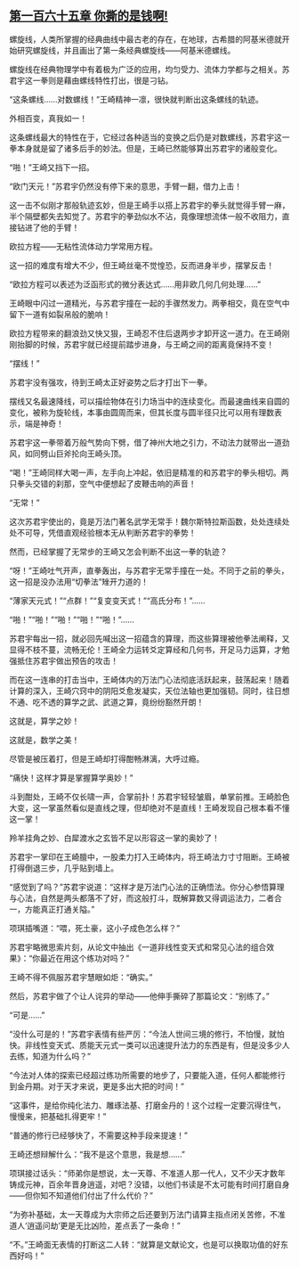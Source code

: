 ## [第一百六十五章 你撕的是钱啊!](https://www.xxbiquge.com/11_11207/5463590.html)


  螺旋线，人类所掌握的经典曲线中最古老的存在，在地球，古希腊的阿基米德就开始研究螺旋线，并且画出了第一条经典螺旋线——阿基米德螺线。

  螺旋线在经典物理学中有着极为广泛的应用，均匀受力、流体力学都与之相关。苏君宇这一拳则是藉由螺线特性打出，很是刁钻。

  “这条螺线……对数螺线！”王崎精神一凛，很快就判断出这条螺线的轨迹。

  外相百变，真我如一！

  这条螺线最大的特性在于，它经过各种适当的变换之后仍是对数螺线，苏君宇这一拳本身就是留了诸多后手的妙法。但是，王崎已然能够算出苏君宇的诸般变化。

  “啪！”王崎又挡下一招。

  “欧门天元！”苏君宇仍然没有停下来的意思，手臂一翻，借力上击！

  这一击不似刚才那般轨迹玄妙，但是王崎手以搭上苏君宇的拳头就觉得手臂一麻，半个隔壁都失去知觉了。苏君宇的拳劲似水不沾，竟像理想流体一般不收阻力，直接钻进了他的手臂！

  欧拉方程——无粘性流体动力学常用方程。

  这一招的难度有增大不少，但王崎丝毫不觉惶恐，反而进身半步，摆掌反击！

  “欧拉方程可以表述为泛函形式的微分表达式……用非欧几何几何处理……”

  王崎眼中闪过一道精光，与苏君宇撞在一起的手骤然发力。两拳相交，竟在空气中留下一道有如裂帛般的脆响！

  欧拉方程带来的翻浪劲又快又狠，王崎忍不住后退两步才卸开这一道力。在王崎刚刚抬脚的时候，苏君宇就已经提前踏步进身，与王崎之间的距离竟保持不变！

  “摆线！”

  苏君宇没有强攻，待到王崎太正好姿势之后才打出下一拳。

  摆线又名最速降线，可以描绘物体在引力场当中的连续变化。而最速曲线来自圆的变化，被称为旋轮线，本事由圆周而来，但其长度与圆半径只比可以用有理数表示，端是神奇！

  苏君宇这一拳带着万般气势向下劈，借了神州大地之引力，不动法力就带出一道劲风，如同劈山巨斧抡向王崎头顶。

  “喝！”王崎同样大喝一声，左手向上冲起，依旧是精准的和苏君宇的拳头相切。两只拳头交错的刹那，空气中便想起了皮鞭击响的声音！

  “无常！”

  这次苏君宇使出的，竟是万法门著名武学无常手！魏尔斯特拉斯函数，处处连续处处不可导，凭借直观经验根本无从判断苏君宇的拳势！

  然而，已经掌握了无常步的王崎又怎会判断不出这一拳的轨迹？

  “呀！”王崎吐气开声，直拳轰出，与苏君宇无常手撞在一处。不同于之前的拳头，这一招是没办法用“切拳法”矬开力道的！

  “薄家天元式！”“点群！”“复变变天式！”“高氏分布！”……

  “啪！”“啪！”“啪！”“啪！”“啪！”……

  苏君宇每出一招，就必回先喊出这一招蕴含的算理，而这些算理被他拳法阐释，又显得不枝不蔓，流畅无伦！王崎全力运转爻定算经和几何书，开足马力运算，才勉强抵住苏君宇做出预告的攻击！

  而在这一连串的打击当中，王崎体内的万法门心法彻底活跃起来，鼓荡起来！随着计算的深入，王崎穴窍中的阴阳爻愈发凝实，天位法轴也更加强韧。同时，往日想不通、吃不透的算学之武、武道之算，竟纷纷豁然开朗！

  这就是，算学之妙！

  这就是，数学之美！

  尽管是被压着打，但是王崎却打得酣畅淋漓，大呼过瘾。

  “痛快！这样才算是掌握算学奥妙！”

  斗到酣处，王崎不仅长啸一声，合掌前扑！苏君宇轻轻皱眉，单掌前推。王崎脸色大变，这一掌虽然看似是直线之理，但却绝对不是直线！王崎发现自己根本看不懂这一掌！

  羚羊挂角之妙、白犀渡水之玄皆不足以形容这一掌的奥妙了！

  苏君宇一掌印在王崎膻中，一股柔力打入王崎体内，将王崎法力寸寸阻断。王崎被打得倒退三步，几乎贴到墙上。

  “感觉到了吗？”苏君宇说道：“这样才是万法门心法的正确悟法。你分心参悟算理与心法，自然是两头都落不了好，而这般打斗，既解算数又得调运法力，二者合一，方能真正打通关隘。”

  项琪插嘴道：“喂，死土豪，这小子成色怎么样？”

  苏君宇略微思索片刻，从论文中抽出《一道非线性变天式和常见心法的组合效果》：“你最近在用这个练功对吗？”

  王崎不得不佩服苏君宇慧眼如炬：“确实。”

  然后，苏君宇做了个让人诧异的举动——他伸手撕碎了那篇论文：“别练了。”

  “可是……”

  “没什么可是的！”苏君宇表情有些严厉：“今法人世间三境的修行，不怕慢，就怕快。非线性变天式、质能天元式一类可以迅速提升法力的东西是有，但是没多少人去练，知道为什么吗？”

  “今法对人体的探索已经超过练功所需要的地步了，只要能入道，任何人都能修行到金丹期。对于天才来说，更是多出大把的时间！”

  “这事件，是给你纯化法力、雕琢法基、打磨金丹的！这个过程一定要沉得住气，慢慢来，把基础扎得更牢！”

  “普通的修行已经够快了，不需要这种手段来提速！”

  王崎还想辩解什么：“我不是这个意思，我是想……”

  项琪接过话头：“师弟你是想说，太一天尊、不准道人那一代人，又不少天才数年铸成元神，百余年晋身逍遥，对吧？没错，以他们书读是不太可能有时间打磨自身——但你知不知道他们付出了什么代价？”

  “为弥补基础，太一天尊成为大宗师之后还要到万法门请算主指点闭关苦修，不准道人‘逍遥问劫’更是无比凶险，差点丢了一条命！”

  “不。”王崎面无表情的打断这二人转：“就算是文献论文，也是可以换取功值的好东西好吗！”
